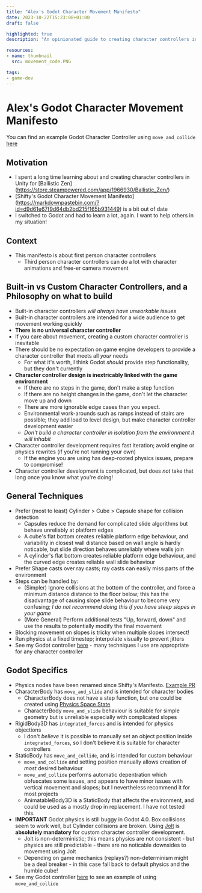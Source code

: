 ```yaml
---
title: "Alex's Godot Character Movement Manifesto"
date: 2023-10-22T15:23:08+01:00
draft: false

highlighted: true
description: "An opinionated guide to creating character controllers in Godot."

resources:
- name: thumbnail
  src: movement_code.PNG

tags:
- game-dev
---
```


# Alex's Godot Character Movement Manifesto

You can find an example Godot Character Controller using `move_and_collide` [here](https://github.com/alexjhetherington/godot-character-controller-example/tree/main)

## Motivation
* I spent a long time learning about and creating character controllers in Unity for [Ballistic Zen] (https://store.steampowered.com/app/1966930/Ballistic_Zen/)
* [Shifty's Godot Character Movement Manifesto] (https://markdownpastebin.com/?id=d9d61e67f9d64db2bd215f165b931449) is a bit out of date
* I switched to Godot and had to learn a lot, again. I want to help others in my situation!

## Context
* This manifesto is about first person character controllers
  * Third person character controllers can do a lot with character animations and free-er camera movement

## Built-in vs Custom Character Controllers, and a Philosophy on what to build
* Built-in character controllers *will always have unworkable issues*
* Built-in character controllers are intended for a wide audience to get movement working quickly
* **There is no universal character controller**
* If you care about movement, creating a custom character controller is inevitable
* There should be no expectation on game engine developers to provide a character controller that meets all *your* needs
  * For what it's worth, I think Godot *should* provide step functionality, but they don't currently
* **Character controller design is inextricably linked with the game environment**
  * If there are no steps in the game, don't make a step function
  * If there are no height changes in the game, don't let the character move up and down
  * There are more ignorable edge cases than you expect.
  * Environmental work-arounds such as ramps instead of stairs are possible; they add load to level design, but make character controller development easier
  * *Don't build a character controller in isolation from the environment it will inhabit*
* Character controller development requires fast iteration; avoid engine or physics rewrites (if you're not running your own)
  * If the engine you are using has deep-rooted physics issues, prepare to compromise!
* Character controller development is complicated, but does *not* take that long once you know what you're doing!

## General Techniques
* Prefer (most to least) Cylinder > Cube > Capsule shape for collision detection
  * Capsules reduce the demand for complicated slide algorithms but behave unreliably at platform edges
  * A cube's flat bottom creates reliable platform edge behaviour, and variability in closest wall distance based on wall angle is hardly noticable, but slide direction behaves unreliably where walls join
  * A cylinder's flat bottom creates reliable platform edge behaviour, and the curved edge creates reliable wall slide behaviour
* Prefer Shape casts over ray casts; ray casts can easily miss parts of the environment
* Steps can be handled by:
  * (Simpler) Ignore collisions at the bottom of the controller, and force a minimum distance distance to the floor below; this has the disadvantage of causing slope slide behaviour to become very confusing; *I do not recommend doing this if you have steep slopes in your game*
  * (More General) Perform additional tests "Up, forward, down" and use the results to potentially modify the final movement 
* Blocking movement on slopes is tricky when multiple slopes intersect!
* Run physics at a fixed timestep; interpolate visually to prevent jitters
* See my Godot controller [here](https://github.com/alexjhetherington/godot-character-controller-example/tree/main) - many techniques I use are appropriate for any character controller

## Godot Specifics
* Physics nodes have been renamed since Shifty's Manifesto. [Example PR](https://github.com/godotengine/godot-proposals/issues/2867)
* CharacterBody has `move_and_slide` and is intended for character bodies
  * CharacterBody does not have a step function, but one could be created using [Physics Space State](https://docs.godotengine.org/en/stable/classes/class_physicsdirectspacestate3d.html)
  * CharacterBody `move_and_slide` behaviour is suitable for simple geometry but is unreliable especially with complicated slopes
* RigidBody3D has `integrated_forces` and is intended for physics objections
  * I don't *believe* it is possible to manually set an object position inside `integrated_forces`, so I don't believe it is suitable for character controllers
* StaticBody has `move_and_collide`, and is intended for custom behaviour
  * `move_and_collide` and setting position manually allows creation of *most* desired behaviour
  * `move_and_collide` performs automatic depentration which obfuscates some issues, and appears to have minor issues with vertical movement and slopes; but I nevertheless recommend it for most projects
  * AnimatableBody3D is a StaticBody that affects the environment, and could be used as a mostly drop in replacement. I have not tested this. 
* **IMPORTANT** Godot physics is still buggy in Godot 4.0. Box collisions seem to work well, but Cylinder collisions are broken. Using [Jolt](https://github.com/godot-jolt/godot-jolt) is **absolutely mandatory** for custom character controller development.
  * Jolt is non-deterministic; this means physics are not consistent - but physics are still predictable - there are no noticable downsides to movement using Jolt
  * Depending on game mechanics (replays?) non-determinism might be a deal breaker - in this case fall back to default physics and the humble cube!
* See my Godot controller [here](https://github.com/alexjhetherington/godot-character-controller-example/tree/main) to see an example of using `move_and_collide`